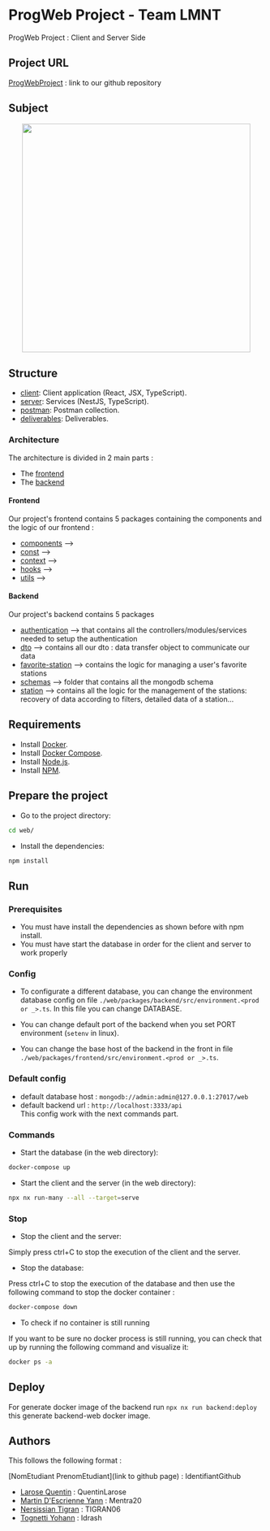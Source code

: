 # ProgWeb Project - Team LMNT

ProgWeb Project : Client and Server Side

## Project URL 

[ProgWebProject](https://github.com/SI5-QTYY-Web/si5-prog-web-project) : link to our
github repository

## Subject

<p style="text-align: center;"><img src="https://static.actu.fr/uploads/2020/06/capture-d-ecran-2020-06-27-a-141515.png" width="450"></p>


## Structure

- [client](web/packages/frontend/src): Client application (React, JSX, TypeScript).
- [server](web/packages/backend/src): Services (NestJS, TypeScript).
- [postman](postman): Postman collection.
- [deliverables](deliverables): Deliverables.


### Architecture 

The architecture is divided in 2 main parts : 
- The [frontend](web/packages/frontend)
- The [backend](web/packages/backend)

#### Frontend

Our project's frontend contains 5 packages containing the components and the logic of our frontend :
- [components](web/packages/frontend/src/app/components) -->
- [const](web/packages/frontend/src/app/const) -->
- [context](web/packages/frontend/src/app/context) -->
- [hooks](web/packages/frontend/src/app/hooks) -->
- [utils](web/packages/frontend/src/app/utils) -->

#### Backend

Our project's backend contains 5 packages
- [authentication](web/packages/backend/src/app/authentication) --> that contains 
all the controllers/modules/services needed to setup the authentication  
- [dto](web/packages/backend/src/app/dto) --> contains all our dto :
data transfer object to communicate our data
- [favorite-station](web/packages/backend/src/app/favorite-station) --> contains the logic for managing a user's favorite stations  
- [schemas](web/packages/backend/src/app/schemas) --> folder that contains all the mongodb schema
- [station](web/packages/backend/src/app/station) --> contains all the logic for the management of the stations: recovery of data according to filters, detailed data of a station...  

## Requirements

- Install [Docker](https://docs.docker.com/engine/install/).
- Install [Docker Compose](https://docs.docker.com/compose/install/).
- Install [Node.js](https://nodejs.org/en/download/).
- Install [NPM](https://docs.npmjs.com/downloading-and-installing-node-js-and-npm).

## Prepare the project

- Go to the project directory:

```bash
cd web/
```

- Install the dependencies:

```bash
npm install
```

## Run

### Prerequisites

- You must have install the dependencies as shown before with npm install.
- You must have start the database in order for the client and server to work properly

### Config
- To configurate a different database, you can change the environment database config on file `./web/packages/backend/src/environment.<prod or _>.ts`. In this file you can change DATABASE.

- You can change default port of the backend when you set PORT environment (`setenv` in linux).
- You can change the base host of the backend in the front in file `./web/packages/frontend/src/environment.<prod or _>.ts`.

### Default config
- default database host : `mongodb://admin:admin@127.0.0.1:27017/web`
- default backend url : `http://localhost:3333/api`  
This config work with the next commands part.
### Commands

- Start the database (in the web directory):

```bash
docker-compose up
```

- Start the client and the server (in the web directory):

```bash
npx nx run-many --all --target=serve
```

### Stop

- Stop the client and the server:

Simply press ctrl+C to stop the execution of the client and the server.

- Stop the database:

Press ctrl+C to stop the execution of the database and then use the following command to stop the 
docker container : 

```bash
docker-compose down
```

- To check if no container is still running

If you want to be sure no docker process is still running, you can check that up by running the
following command and visualize it:
```bash
docker ps -a
```
## Deploy
For generate docker image of the backend run `npx nx run backend:deploy` this generate backend-web docker image.  
## Authors

This follows the following format : 

[NomEtudiant PrenomEtudiant](link to github page) : IdentifiantGithub

- [Larose Quentin](https://github.com/QuentinLarose) : QuentinLarose
- [Martin D'Escrienne Yann](https://github.com/Mentra20) : Mentra20
- [Nersissian Tigran](https://github.com/TIGRAN06) : TIGRAN06
- [Tognetti Yohann](https://github.com/Idrash) : Idrash
